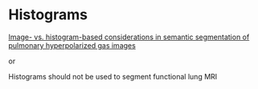 # Histograms

[Image- vs. histogram-based considerations in semantic segmentation of pulmonary hyperpolarized gas images](https://www.medrxiv.org/content/10.1101/2021.03.04.21252588v5)

or

Histograms should not be used to segment functional lung MRI

